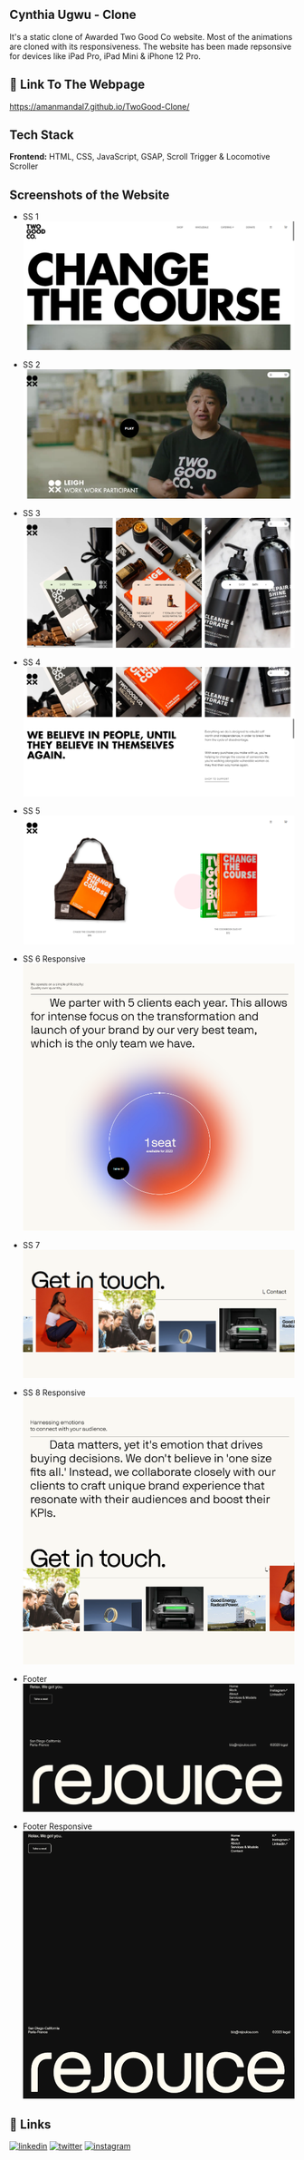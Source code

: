 ## Cynthia Ugwu - Clone

It's a static clone of Awarded Two Good Co website. Most of the animations are cloned with its responsiveness. The website has been made repsonsive for devices like iPad Pro, iPad Mini & iPhone 12 Pro.

## 🔗 Link To The Webpage

https://amanmandal7.github.io/TwoGood-Clone/

## Tech Stack

**Frontend:** HTML, CSS, JavaScript, GSAP, Scroll Trigger & Locomotive Scroller

## Screenshots of the Website

- SS 1
  ![App Screenshot](https://github.com/AmanMandal7/TwoGood-Clone/blob/master/Screen%20Shots/SS%201.png)

- SS 2
  ![App Screenshot](https://github.com/AmanMandal7/TwoGood-Clone/blob/master/Screen%20Shots/SS%202.png)

- SS 3
  ![App Screenshot](https://github.com/AmanMandal7/TwoGood-Clone/blob/master/Screen%20Shots/SS%203.png)

- SS 4
  ![App Screenshot](https://github.com/AmanMandal7/TwoGood-Clone/blob/master/Screen%20Shots/SS%204.png)

- SS 5
  ![App Screenshot](https://github.com/AmanMandal7/TwoGood-Clone/blob/master/Screen%20Shots/SS%205.png)

- SS 6 Responsive
  ![App Screenshot](https://github.com/AmanMandal7/Rejouice-Clone/blob/master/Screen%20Shots/06.png)

- SS 7
  ![App Screenshot](https://github.com/AmanMandal7/Rejouice-Clone/blob/master/Screen%20Shots/07.png)

- SS 8 Responsive
  ![App Screenshot](https://github.com/AmanMandal7/Rejouice-Clone/blob/master/Screen%20Shots/08.png)

- Footer
  ![App Screenshot](https://github.com/AmanMandal7/Rejouice-Clone/blob/master/Screen%20Shots/09%20Footer.png)

- Footer Responsive
  ![App Screenshot](https://github.com/AmanMandal7/Rejouice-Clone/blob/master/Screen%20Shots/10%20Footer%20Responsive.png)

## 🔗 Links

[![linkedin](https://img.shields.io/badge/linkedin-0A66C2?style=for-the-badge&logo=linkedin&logoColor=white)](https://www.linkedin.com/in/aman-kumar-mandal-236bb7246/)
[![twitter](https://img.shields.io/badge/twitter-1DA1F2?style=for-the-badge&logo=twitter&logoColor=white)](https://twitter.com/AmaMandal7)
[![instagram](https://img.shields.io/badge/instagram-1DA1F2?style=for-the-badge&logo=instagram&logoColor=white)](https://instagram.com/AmanMandal_7)

